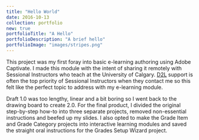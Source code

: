```yaml
---
title: "Hello World"
date: 2016-10-13
collection: portfolio
new: true
portfolioTitle: "A Hello"
portfolioDescription: "A brief hello"
portfolioImage: "images/stripes.png"
---
```


This project was my first foray into basic e-learning authoring using Adobe Captivate. I made this module with the intent of sharing it remotely with Sessional Instructors who teach at the University of Calgary. [D2L](https://en.wikipedia.org/wiki/D2L) support is often the top priority of Sessional Instructors when they contact me so this felt like the perfect topic to address with my e-learning module. 

Draft 1.0 was too lengthy, linear and a bit boring so I went back to the drawing board to create 2.0. For the final product, I divided the original step-by-step how-to into three separate projects, removed non-essential instructions and beefed up my slides. I also opted to make the Grade Item and Grade Category projects into interactive learning modules and saved the straight oral instructions for the Grades Setup Wizard project.